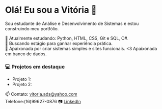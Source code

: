 # Olá! Eu sou a Vitória 👋

Sou estudante de Análise e Desenvolvimento de Sistemas e estou construindo meu portfólio.

🔭 Atualmente estudando: Python, HTML, CSS, Git e SQL, C#.  
🌱 Buscando estágio para ganhar experiência prática.  
🚀 Apaixonada por criar sistemas simples e sites funcionais.
<3 Apaixonada em banco de dados.

### 💻 Projetos em destaque
- Projeto 1: 
- Projeto 2: 

📫 Contato: vitoria.ads@yahoo.com  
    Telefone:(16)99627-0876 
📷 [LinkedIn](https://linkedin.com/in/seu-usuario)

